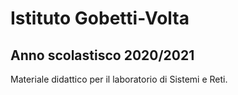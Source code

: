# Istituto Gobetti-Volta
## Anno scolastisco 2020/2021

Materiale didattico per il laboratorio di Sistemi e Reti.